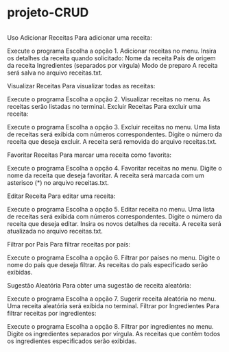 # projeto-CRUD

<img src=""> 


Uso
Adicionar Receitas
Para adicionar uma receita:

Execute o programa
Escolha a opção 1. Adicionar receitas no menu.
Insira os detalhes da receita quando solicitado:
Nome da receita
País de origem da receita
Ingredientes (separados por vírgula)
Modo de preparo
A receita será salva no arquivo receitas.txt.

Visualizar Receitas
Para visualizar todas as receitas:

Execute o programa
Escolha a opção 2. Visualizar receitas no menu.
As receitas serão listadas no terminal.
Excluir Receitas
Para excluir uma receita:

Execute o programa
Escolha a opção 3. Excluir receitas no menu.
Uma lista de receitas será exibida com números correspondentes.
Digite o número da receita que deseja excluir.
A receita será removida do arquivo receitas.txt.

Favoritar Receitas
Para marcar uma receita como favorita:

Execute o programa
Escolha a opção 4. Favoritar receitas no menu.
Digite o nome da receita que deseja favoritar.
A receita será marcada com um asterisco (*) no arquivo receitas.txt.

Editar Receita
Para editar uma receita:

Execute o programa
Escolha a opção 5. Editar receita no menu.
Uma lista de receitas será exibida com números correspondentes.
Digite o número da receita que deseja editar.
Insira os novos detalhes da receita.
A receita será atualizada no arquivo receitas.txt.

Filtrar por País
Para filtrar receitas por país:

Execute o programa
Escolha a opção 6. Filtrar por países no menu.
Digite o nome do país que deseja filtrar.
As receitas do país especificado serão exibidas.

Sugestão Aleatória
Para obter uma sugestão de receita aleatória:

Execute o programa
Escolha a opção 7. Sugerir receita aleatória no menu.
Uma receita aleatória será exibida no terminal.
Filtrar por Ingredientes
Para filtrar receitas por ingredientes:

Execute o programa
Escolha a opção 8. Filtrar por ingredientes no menu.
Digite os ingredientes separados por vírgula.
As receitas que contêm todos os ingredientes especificados serão exibidas.